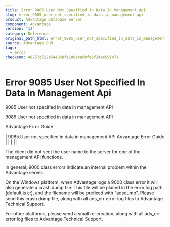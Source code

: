 ```yaml
---
title: Error 9085 User Not Specified In Data In Management Api
slug: error_9085_user_not_specified_in_data_in_management_api
product: Advantage Database Server
component: Advantage
version: "12"
category: Reference
original_path_html: error_9085_user_not_specified_in_data_in_management_api.htm
source: Advantage CHM
tags:
  - error
checksum: 48257c522a54a868fe100e4a98fe6f24ee591471
---
```


# Error 9085 User Not Specified In Data In Management Api

9085 User not specified in data in management API

9085 User not specified in data in management API

Advantage Error Guide

| 9085 User not specified in data in management API  Advantage Error Guide |  |  |  |  |

The client did not sent the user name to the server for one of the management API functions.

In general, 9000 class errors indicate an internal problem within the Advantage server.

On the Windows platform, when Advantage logs a 9000 class error it will also generate a crash dump file. This file will be placed in the error log path (default is c:\), and the filename will be prefixed with "adsdump". Please send this crash dump file, along with all ads\_err error log files to Advantage Technical Support.

For other platforms, please send a small re-creation, along with all ads\_err error log files to Advantage Technical Support.
